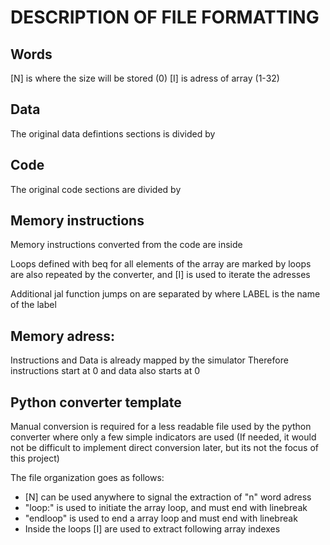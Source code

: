 # DESCRIPTION OF FILE FORMATTING

## Words
[N] is where the size will be stored (0)
[I] is adress of array (1-32)


## Data
The original data defintions sections is divided by <DATA></DATA>


## Code
The original code sections are divided by <CODE></CODE>


## Memory instructions
Memory instructions converted from the code are inside <INST></INSTR>

Loops defined with beq for all elements of the array are marked by <arr-loop></arr-loop>
loops are also repeated by the converter, and [I] is used to iterate the adresses 

Additional jal function jumps on <INST></INST> are separated by <jal-LABEL></jal-LABEL>
where LABEL is the name of the label
  

## Memory adress:
Instructions and Data is already mapped by the simulator
Therefore instructions start at 0 and data also starts at 0


## Python converter template
Manual conversion is required for a less readable file used by the python converter 
where only a few simple indicators are used
(If needed, it would not be difficult to implement direct conversion later, but its
not the focus of this project)

The file organization goes as follows:
- [N] can be used anywhere to signal the extraction of "n" word adress
- "loop:" is used to initiate the array loop, and must end with linebreak
- "endloop" is used to end a array loop and must end with linebreak
- Inside the loops [I] are used to extract following array indexes
 